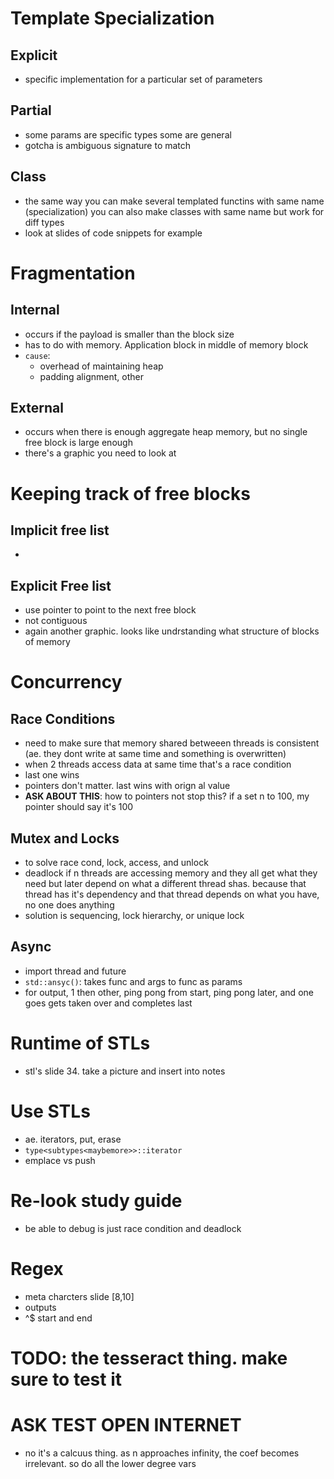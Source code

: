 # Template Specialization
## Explicit
- specific implementation for a particular set of parameters

## Partial
- some params are specific types some are general
- gotcha is ambiguous signature to match

## Class
- the same way you can make several templated functins with same name (specialization) you can also make classes with same name but work for diff types
- look at slides of code snippets for example

# Fragmentation
## Internal
- occurs if the payload is smaller than the block size
- has to do with memory. Application block in middle of memory block
- `cause`:
    - overhead of maintaining heap
    - padding alignment, other
## External
- occurs when there is enough aggregate heap memory, but no single free block is large enough
- there's a graphic you need to look at

# Keeping track of free blocks
## Implicit free list
- 
## Explicit Free list
- use pointer to point to the next free block
- not contiguous
- again another graphic. looks like undrstanding what structure of blocks of memory

# Concurrency
## Race Conditions
- need to make sure that memory shared betweeen threads is consistent (ae. they dont write at same time and something is overwritten)
- when 2 threads access data at same time that's a race condition
- last one wins
- pointers don't matter. last wins with orign al value
- **ASK ABOUT THIS**: how to pointers not stop this? if a set n to 100, my pointer should say it's 100
## Mutex and Locks
- to solve race cond, lock, access, and unlock
- deadlock if n threads are accessing memory and they all get what they need but later depend on what a different thread shas. because that thread has it's dependency and that thread depends on what you have, no one does anything
- solution is sequencing, lock hierarchy, or unique lock

## Async
- import thread and future
- `std::ansyc()`: takes func and args to func as params
- for output, 1 then other, ping pong from start, ping pong later, and one goes gets taken over and completes last

# Runtime of STLs
- stl's slide 34. take a picture and insert into notes

# Use STLs
- ae. iterators, put, erase
- `type<subtypes<maybemore>>::iterator`
- emplace vs push

# Re-look study guide
- be able to debug is just race condition and deadlock

# Regex
- meta charcters slide [8,10]
- outputs
- ^$ start and end

# TODO: the tesseract thing. make sure to test it
# ASK TEST OPEN INTERNET

- no it's a calcuus thing. as n approaches infinity, the coef becomes irrelevant. so do all the lower degree vars